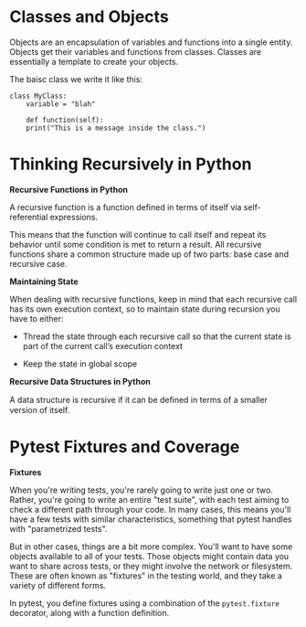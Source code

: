 # Classes and Objects

Objects are an encapsulation of variables and functions into a single entity. Objects get their variables and functions from classes. Classes are essentially a template to create your objects.

The baisc class we write it like this:

```
class MyClass:
    variable = "blah"

    def function(self):
    print("This is a message inside the class.")
```

# Thinking Recursively in Python

**Recursive Functions in Python**

A recursive function is a function defined in terms of itself via self-referential expressions.

This means that the function will continue to call itself and repeat its behavior until some condition is met to return a result. All recursive functions share a common structure made up of two parts: base case and recursive case.

**Maintaining State** 

When dealing with recursive functions, keep in mind that each recursive call has its own execution context, so to maintain state during recursion you have to either:

- Thread the state through each recursive call so that the current state is part of the current call’s execution context

- Keep the state in global scope

**Recursive Data Structures in Python**

A data structure is recursive if it can be deﬁned in terms of a smaller version of itself. 

# Pytest Fixtures and Coverage

**Fixtures**

When you're writing tests, you're rarely going to write just one or two. Rather, you're going to write an entire "test suite", with each test aiming to check a different path through your code. In many cases, this means you'll have a few tests with similar characteristics, something that pytest handles with "parametrized tests".

But in other cases, things are a bit more complex. You'll want to have some objects available to all of your tests. Those objects might contain data you want to share across tests, or they might involve the network or filesystem. These are often known as "fixtures" in the testing world, and they take a variety of different forms.

In pytest, you define fixtures using a combination of the ```pytest.fixture``` decorator, along with a function definition.

